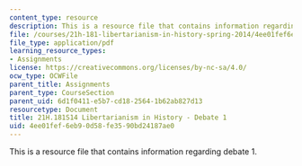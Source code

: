 ```yaml
---
content_type: resource
description: This is a resource file that contains information regarding debate 1.
file: /courses/21h-181-libertarianism-in-history-spring-2014/4ee01fef6eb90d58fe3590bd24187ae0_MIT21H_181S14_Debate1.pdf
file_type: application/pdf
learning_resource_types:
- Assignments
license: https://creativecommons.org/licenses/by-nc-sa/4.0/
ocw_type: OCWFile
parent_title: Assignments
parent_type: CourseSection
parent_uid: 6d1f0411-e5b7-cd18-2564-1b62ab827d13
resourcetype: Document
title: 21H.181S14 Libertarianism in History - Debate 1
uid: 4ee01fef-6eb9-0d58-fe35-90bd24187ae0
---
```

This is a resource file that contains information regarding debate 1.